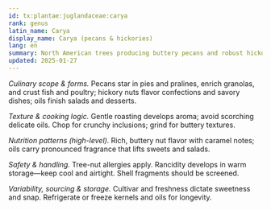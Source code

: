 ```yaml
---
id: tx:plantae:juglandaceae:carya
rank: genus
latin_name: Carya
display_name: Carya (pecans & hickories)
lang: en
summary: North American trees producing buttery pecans and robust hickory nuts; used in pies, pralines, crusts, snack mixes, and pressed oils.
updated: 2025-01-27
---
```


_Culinary scope & forms._ Pecans star in pies and pralines, enrich granolas, and crust fish and poultry; hickory nuts flavor confections and savory dishes; oils finish salads and desserts.

_Texture & cooking logic._ Gentle roasting develops aroma; avoid scorching delicate oils. Chop for crunchy inclusions; grind for buttery textures.

_Nutrition patterns (high-level)._ Rich, buttery nut flavor with caramel notes; oils carry pronounced fragrance that lifts sweets and salads.

_Safety & handling._ Tree-nut allergies apply. Rancidity develops in warm storage—keep cool and airtight. Shell fragments should be screened.

_Variability, sourcing & storage._ Cultivar and freshness dictate sweetness and snap. Refrigerate or freeze kernels and oils for longevity.
